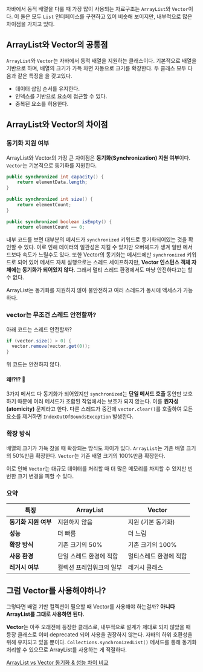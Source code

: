 자바에서 동적 배열을 다룰 때 가장 많이 사용되는 자료구조는 `ArrayList`와 `Vector`이다. 이 둘은 모두 `List` 인터페이스를 구현하고 있어 비슷해 보이지만, 내부적으로 많은 차이점을 가지고 있다. 


## ArrayList와 Vector의 공통점
`ArrayList`와 `Vector`는 자바에서 동적 배열을 지원하는 클래스이다. 기본적으로 배열을 기반으로 하며, 배열의 크기가 가득 차면 자동으로 크기를 확장한다. 두 클래스 모두 다음과 같은 특징을 을 갖고있다.

- 데이터 삽입 순서를 유지한다.
- 인덱스를 기반으로 요소에 접근할 수 있다.
- 중복된 요소를 허용한다.


## ArrayList와 Vector의 차이점
### 동기화 지원 여부
ArrayList와 Vector의 가장 큰 차이점은 **동기화(Synchronization) 지원 여부**이다. `Vector`는 기본적으로 동기화를 지원한다.
```java
public synchronized int capacity() {  
    return elementData.length;  
}  
  
public synchronized int size() {  
    return elementCount;  
}  
  
public synchronized boolean isEmpty() {  
    return elementCount == 0;  
```
내부 코드를 보면 대부분의 메서드가 `synchronized` 키워드로 동기화되어있는 것을 확인할 수 있다.
이로 인해 데이터의 일관성은 지킬 수 있지만 오버헤드가 생겨 일반 메서드보다 속도가 느릴수도 있다. 또한 Vector의 동기화는 메서드에만 `synchronized` 키워드로 되어 있어 메서드 자체 실행으로는 스레드 세이프하지만, **Vector 인스턴스 객체 자체에는 동기화가 되어있지 않다.**
그래서 멀티 스레드 환경에서도 마냥 안전하다고는 할 수 없다.

ArrayList는 동기화를 지원하지 않아 불안전하고 여러 스레드가 동시에 액세스가 가능하다.

### vector는 무조건 스레드 안전할까?
아래 코드는 스레드 안전할까?
```java
if (vector.size() > 0) {
  vector.remove(vector.get(0));
}
```
위 코드는 안전하지 않다. 
#### 왜!?!? 🤔
3가지 메서드 다 동기화가 되어있지만  `synchronized`는 **단일 메서드 호출** 동안만 보호하기 때문에 여러 메서드가 조합된 작업에서는 보호가 되지 않는다.
이를 **원자성(atomicity)** 문제라고 한다.
다른 스레드가 중간에 `vector.clear()`를 호출하여 모든 요소를 제거하면 `IndexOutOfBoundsException` 발생한다.


### 확장 방식
배열의 크기가 가득 찼을 때 확장되는 방식도 차이가 있다.
`ArrayList`는 기존 배열 크기의 50%만큼 확장한다.
`Vector`는 기존 배열 크기의 100%만큼 확장한다.

이로 인해 `Vector`는 대규모 데이터를 처리할 때 더 많은 메모리를 차지할 수 있지만 빈번한 크기 변경을 피할 수 있다.


### 요약

|특징|ArrayList|Vector|
|---|---|---|
|**동기화 지원 여부**|지원하지 않음|지원 (기본 동기화)|
|**성능**|더 빠름|더 느림|
|**확장 방식**|기존 크기의 50%|기존 크기의 100%|
|**사용 환경**|단일 스레드 환경에 적합|멀티스레드 환경에 적합|
|**레거시 여부**|컬렉션 프레임워크의 일부|레거시 클래스|

## 그럼 Vector를 사용해야하나?
그렇다면 배열 기반 컬렉션이 필요할 때 Vector를 사용해야 하는걸까?
**아니다 ArrayList를 그대로 사용하면 된다.**

**Vector**는 아주 오래전에 등장한 클래스로, 내부적으로 설계가 제대로 되지 않았을 때 등장 클래스로 이미 deprecated 되어 사용을 권장하지 않는다.
자바의 하위 호환성을 위해 유지되고 있을 뿐이다.
`Collections.synchronizedList()` 메서드를 통해 동기화 처리할 수 있으므로 ArrayList를 사용하는 게 적절하다.




[ArrayList vs Vector 동기화 & 성능 차이 비교](https://inpa.tistory.com/entry/JCF-%F0%9F%A7%B1-ArrayList-vs-Vector-%EB%8F%99%EA%B8%B0%ED%99%94-%EC%B0%A8%EC%9D%B4-%EC%9D%B4%ED%95%B4%ED%95%98%EA%B8%B0)

